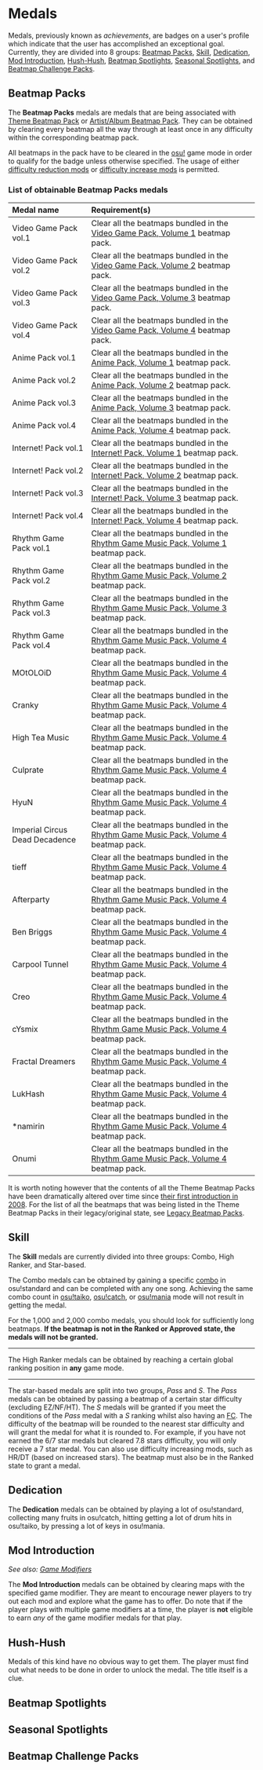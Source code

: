# Medals

Medals, previously known as *achievements*, are badges on a user's profile which indicate that the user has accomplished an exceptional goal. Currently, they are divided into 8 groups: [Beatmap Packs](#beatmap-packs), [Skill](#skill), [Dedication](#dedication), [Mod Introduction](#mod-introduction), [Hush-Hush](#hush-hush), [Beatmap Spotlights](#beatmap-spotlights), [Seasonal Spotlights](#seasonal-spotlights), and [Beatmap Challenge Packs](#beatmap-challenge-packs).

## Beatmap Packs

The **Beatmap Packs** medals are medals that are being associated with [Theme Beatmap Pack](https://osu.ppy.sh/beatmaps/packs?type=theme) or [Artist/Album Beatmap Pack](https://osu.ppy.sh/beatmaps/packs?type=artist). They can be obtained by clearing every beatmap all the way through at least once in any difficulty within the corresponding beatmap pack.

All beatmaps in the pack have to be cleared in the [osu!](/wiki/Game_mode/osu!) game mode in order to qualify for the badge unless otherwise specified. The usage of either [difficulty reduction mods](/wiki/Game_modifier#difficulty-reduction) or [difficulty increase mods](/wiki/Game_modifier#difficulty-increase) is permitted.

### List of obtainable Beatmap Packs medals

| Medal name | Requirement(s) |
| :-- | :-- |
| Video Game Pack vol.1 | Clear all the beatmaps bundled in the [Video Game Pack, Volume 1](https://osu.ppy.sh/beatmaps/packs/40) beatmap pack. |
| Video Game Pack vol.2 | Clear all the beatmaps bundled in the [Video Game Pack, Volume 2](https://osu.ppy.sh/beatmaps/packs/48) beatmap pack. |
| Video Game Pack vol.3 | Clear all the beatmaps bundled in the [Video Game Pack, Volume 3](https://osu.ppy.sh/beatmaps/packs/70) beatmap pack. |
| Video Game Pack vol.4 | Clear all the beatmaps bundled in the [Video Game Pack, Volume 4](https://osu.ppy.sh/beatmaps/packs/364) beatmap pack. |
| Anime Pack vol.1 | Clear all the beatmaps bundled in the [Anime Pack, Volume 1](https://osu.ppy.sh/beatmaps/packs/43) beatmap pack. |
| Anime Pack vol.2 | Clear all the beatmaps bundled in the [Anime Pack, Volume 2](https://osu.ppy.sh/beatmaps/packs/49) beatmap pack. |
| Anime Pack vol.3 | Clear all the beatmaps bundled in the [Anime Pack, Volume 3](https://osu.ppy.sh/beatmaps/packs/207) beatmap pack. |
| Anime Pack vol.4 | Clear all the beatmaps bundled in the [Anime Pack, Volume 4](https://osu.ppy.sh/beatmaps/packs/363) beatmap pack. |
| Internet! Pack vol.1 | Clear all the beatmaps bundled in the [Internet! Pack, Volume 1](https://osu.ppy.sh/beatmaps/packs/42) beatmap pack. |
| Internet! Pack vol.2 | Clear all the beatmaps bundled in the [Internet! Pack, Volume 2](https://osu.ppy.sh/beatmaps/packs/93) beatmap pack. |
| Internet! Pack vol.3 | Clear all the beatmaps bundled in the [Internet! Pack, Volume 3](https://osu.ppy.sh/beatmaps/packs/209) beatmap pack. |
| Internet! Pack vol.4 | Clear all the beatmaps bundled in the [Internet! Pack, Volume 4](https://osu.ppy.sh/beatmaps/packs/366) beatmap pack. |
| Rhythm Game Pack vol.1 | Clear all the beatmaps bundled in the [Rhythm Game Music Pack, Volume 1](https://osu.ppy.sh/beatmaps/packs/41) beatmap pack. |
| Rhythm Game Pack vol.2 | Clear all the beatmaps bundled in the [Rhythm Game Music Pack, Volume 2](https://osu.ppy.sh/beatmaps/packs/94) beatmap pack. |
| Rhythm Game Pack vol.3 | Clear all the beatmaps bundled in the [Rhythm Game Music Pack, Volume 3](https://osu.ppy.sh/beatmaps/packs/208) beatmap pack. |
| Rhythm Game Pack vol.4 | Clear all the beatmaps bundled in the [Rhythm Game Music Pack, Volume 4](https://osu.ppy.sh/beatmaps/packs/365) beatmap pack. |
| MOtOLOiD | Clear all the beatmaps bundled in the [Rhythm Game Music Pack, Volume 4](https://osu.ppy.sh/beatmaps/packs/365) beatmap pack. |
| Cranky | Clear all the beatmaps bundled in the [Rhythm Game Music Pack, Volume 4](https://osu.ppy.sh/beatmaps/packs/365) beatmap pack. |
| High Tea Music | Clear all the beatmaps bundled in the [Rhythm Game Music Pack, Volume 4](https://osu.ppy.sh/beatmaps/packs/365) beatmap pack. |
| Culprate | Clear all the beatmaps bundled in the [Rhythm Game Music Pack, Volume 4](https://osu.ppy.sh/beatmaps/packs/365) beatmap pack. |
| HyuN | Clear all the beatmaps bundled in the [Rhythm Game Music Pack, Volume 4](https://osu.ppy.sh/beatmaps/packs/365) beatmap pack. |
| Imperial Circus Dead Decadence | Clear all the beatmaps bundled in the [Rhythm Game Music Pack, Volume 4](https://osu.ppy.sh/beatmaps/packs/365) beatmap pack. |
| tieff | Clear all the beatmaps bundled in the [Rhythm Game Music Pack, Volume 4](https://osu.ppy.sh/beatmaps/packs/365) beatmap pack. |
| Afterparty | Clear all the beatmaps bundled in the [Rhythm Game Music Pack, Volume 4](https://osu.ppy.sh/beatmaps/packs/365) beatmap pack. |
| Ben Briggs | Clear all the beatmaps bundled in the [Rhythm Game Music Pack, Volume 4](https://osu.ppy.sh/beatmaps/packs/365) beatmap pack. |
| Carpool Tunnel | Clear all the beatmaps bundled in the [Rhythm Game Music Pack, Volume 4](https://osu.ppy.sh/beatmaps/packs/365) beatmap pack. |
| Creo | Clear all the beatmaps bundled in the [Rhythm Game Music Pack, Volume 4](https://osu.ppy.sh/beatmaps/packs/365) beatmap pack. |
| cYsmix | Clear all the beatmaps bundled in the [Rhythm Game Music Pack, Volume 4](https://osu.ppy.sh/beatmaps/packs/365) beatmap pack. |
| Fractal Dreamers | Clear all the beatmaps bundled in the [Rhythm Game Music Pack, Volume 4](https://osu.ppy.sh/beatmaps/packs/365) beatmap pack. |
| LukHash | Clear all the beatmaps bundled in the [Rhythm Game Music Pack, Volume 4](https://osu.ppy.sh/beatmaps/packs/365) beatmap pack. |
| \*namirin | Clear all the beatmaps bundled in the [Rhythm Game Music Pack, Volume 4](https://osu.ppy.sh/beatmaps/packs/365) beatmap pack. |
| Onumi | Clear all the beatmaps bundled in the [Rhythm Game Music Pack, Volume 4](https://osu.ppy.sh/beatmaps/packs/365) beatmap pack. |

It is worth noting however that the contents of all the Theme Beatmap Packs have been dramatically altered over time since [their first introduction in 2008](https://osu.ppy.sh/community/forums/topics/1853). For the list of all the beatmaps that was being listed in the Theme Beatmap Packs in their legacy/original state, see [Legacy Beatmap Packs](/wiki/Medals/Legacy_Beatmap_Packs).

## Skill

The **Skill** medals are currently divided into three groups: Combo, High Ranker, and Star-based.

The Combo medals can be obtained by gaining a specific [combo](/wiki/combo) in osu!standard and can be completed with any one song. Achieving the same combo count in [osu!taiko](/wiki/osu!taiko), [osu!catch](/wiki/osu!catch), or [osu!mania](/wiki/osu!mania) mode will not result in getting the medal.

For the 1,000 and 2,000 combo medals, you should look for sufficiently long beatmaps. **If the beatmap is not in the Ranked or Approved state, the medals will not be granted.**

---

The High Ranker medals can be obtained by reaching a certain global ranking position in **any** game mode.

---

The star-based medals are split into two groups, *Pass* and *S*. The *Pass* medals can be obtained by passing a beatmap of a certain star difficulty (excluding EZ/NF/HT). The *S* medals will be granted if you meet the conditions of the *Pass* medal with a *S* ranking whilst also having an [FC](/wiki/FC). The difficulty of the beatmap will be rounded to the nearest star difficulty and will grant the medal for what it is rounded to. For example, if you have not earned the 6/7 star medals but cleared 7.8 stars difficulty, you will only receive a 7 star medal. You can also use difficulty increasing mods, such as HR/DT (based on increased stars). The beatmap must also be in the Ranked state to grant a medal.

## Dedication

The **Dedication** medals can be obtained by playing a lot of osu!standard, collecting many fruits in osu!catch, hitting getting a lot of drum hits in osu!taiko, by pressing a lot of keys in osu!mania.

## Mod Introduction

*See also: [Game Modifiers](/wiki/Game_modifier)*

The **Mod Introduction** medals can be obtained by clearing maps with the specified game modifier. They are meant to encourage newer players to try out each mod and explore what the game has to offer. Do note that if the player plays with multiple game modifiers at a time, the player is **not** eligible to earn *any* of the game modifier medals for that play.

## Hush-Hush

Medals of this kind have no obvious way to get them. The player must find out what needs to be done in order to unlock the medal. The title itself is a clue.

## Beatmap Spotlights

## Seasonal Spotlights

## Beatmap Challenge Packs
